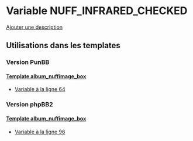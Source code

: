 # Variable NUFF_INFRARED_CHECKED
[Ajouter une description](https://fa-tvars.appspot.com/var/NUFF_INFRARED_CHECKED)

## Utilisations dans les templates

### Version PunBB

#### [Template album_nuffimage_box](punbb/album_nuffimage_box.md)
* [Variable &agrave; la ligne 64](../punbb/album_nuffimage_box.tpl#L64)

### Version phpBB2

#### [Template album_nuffimage_box](subsilver/album_nuffimage_box.md)
* [Variable &agrave; la ligne 96](../subsilver/album_nuffimage_box.tpl#L96)